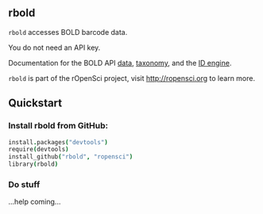 rbold
------

`rbold` accesses BOLD barcode data. 

You do not need an API key. 

Documentation for the BOLD API [data](http://www.boldsystems.org/docs/api/webservices.php), [taxonomy](http://www.boldsystems.org/docs/api/taxonomy.php), and the [ID engine](http://www.boldsystems.org/docs/api/identification.php).

`rbold` is part of the rOpenSci project, visit http://ropensci.org to learn more.

## Quickstart 

### Install rbold from GitHub:

```coffee 
install.packages("devtools")
require(devtools)
install_github("rbold", "ropensci")
library(rbold)
```

### Do stuff

...help coming...